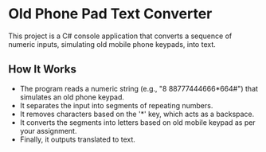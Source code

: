 # Old Phone Pad Text Converter  

This project is a C# console application that converts a sequence of numeric inputs, simulating old mobile phone keypads, into text.

## How It Works  

- The program reads a numeric string (e.g., "8 88777444666*664#") that simulates an old phone keypad.
- It separates the input into segments of repeating numbers.
- It removes characters based on the '*' key, which acts as a backspace.
- It converts the segments into letters based on old mobile keypad as per your assignment.
- Finally, it outputs translated to text. 
